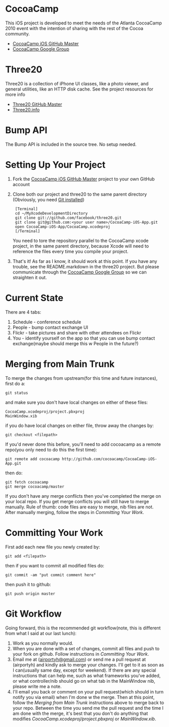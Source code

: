 CocoaCamp
=========
This iOS project is developed to meet the needs of the Atlanta CocoaCamp 2010 
event with the intention of sharing with the rest of the Cocoa community.  

* [CocoaCamp iOS GitHub Master](http://github.com/cocoacamp/CocoaCamp-iOS-App)
* [CocoaCamp Google Group](http://groups.google.com/group/cocoacamp-atlanta)

Three20
=======
Three20 is a collection of iPhone UI classes, like a photo viewer, and general
utilities, like an HTTP disk cache.  See the project resources for more info  

* [Three20 GitHub Master](http://github.com/facebook/three20)
* [Three20.info](Three20.info)

Bump API
========
The Bump API is included in the source tree. No setup needed.

Setting Up Your Project
=======================

1. Fork the [CocoaCamp iOS GitHub Master](http://github.com/cocoacamp/CocoaCamp-iOS-App) project to your own GitHub account 

2. Clone both our project and three20 to the same parent directory (Obviously, you need [Git installed](http://help.github.com/mac-git-installation/))

        [Terminal]
        cd ~/MyXcodeDevelopmentDirectory
        git clone git://github.com/facebook/three20.git
        git clone git@github.com:<your user name>/CocoaCamp-iOS-App.git
		open CocoaCamp-iOS-App/CocoaCamp.xcodeproj
        [/Terminal]


   You need to tore the repository parallel to the CocoaCamp xcode project, in the same parent directory, 
   because Xcode will need to reference the files every time you compile your project.

2. That's it!  As far as I know, it should work at this point.  If you have any trouble, see the README.markdown in the three20 project.  But please communicate through the [CocoaCamp Google Group](http://groups.google.com/group/cocoacamp-atlanta) so we can straighten it out.


Current State 
=============
There are 4 tabs:
 
1. Schedule - conference schedule 
2. People - bump contact exchange UI 
3. Flickr - take pictures and share with other attendees on Flickr 
4. You - identify yourself on the app so that you can use bump contact 
exchange(maybe should merge this w People in the future?) 

Merging from Main Trunk 
=======================

To merge the changes from upstream(for this time and future 
instances), first do a: 

    git status 
and make sure you don't have local changes on either of these files:
 
    CocoaCamp.xcodeproj/project.pbxproj 
    MainWindow.xib 
if you do have local changes on either file, throw away the changes by: 

    git checkout <filepath>

If you'd never done this before, you'll need to add cocoacamp as a remote repo(you only need to do this the first time):

    git remote add cocoacamp http://github.com/cocoacamp/CocoaCamp-iOS-App.git

then do: 

    git fetch cocoacamp 
    git merge cocoacamp/master 
If you don't have any merge conflicts then you've completed the merge on your local repo. If you get merge conflicts you will still have to merge manually. Rule of thumb: code files are easy to merge, nib files are not. After manually merging, follow the steps in *Committing Your Work*.

Committing Your Work
====================
First add each new file you newly created by: 

    git add <filepath> 
then if you want to commit all modified files do: 

    git commit -am "put commit comment here" 
then push it to github: 

    git push origin master

Git Workflow
============

Going forward, this is the recommended git workflow(note, this is 
different from what I said at our last lunch): 

1. Work as you normally would. 
2. When you are done with a set of changes, commit all files and push 
to your fork on github. Follow instructions in *Committing Your Work*.
3. Email me at (airportyh@gmail.com) or send me a pull request at 
(airportyh) and kindly ask to merge your changes. I'll get to it as 
soon as I can(usually same day, except for weekend). If there are any 
special instructions that can help me, such as what frameworks you've 
added, or what controller/nib should go on what tab in the MainWindow 
nib, please write me a note. 
4. I'll email you back or comment on your pull request(which should in 
turn notify you via email) when I'm done w the merge. Then at this 
point, follow the *Merging from Main Trunk* instructions above to merge back to 
your repo. Between the time you send me the pull request and 
the time I am done with the merge, it's best that you don't do 
anything that modifies *CocoaCamp.xcodeproj/project.pbxproj* or *MainWindow.xib*.
